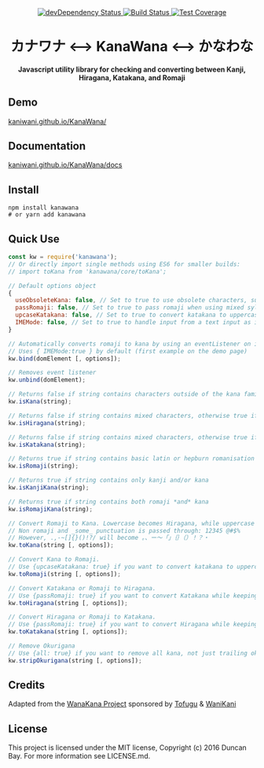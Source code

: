<div align="center">
  <!-- Npm Version -->
  <a href="https://www.npmjs.com/package/kanawana">
    <img src="https://img.shields.io/npm/v/kanawana.svg" alt="devDependency Status" />
  </a>
  <!-- Build Status -->
  <a href="https://travis-ci.org/KaniWani/KanaWana">
    <img src="https://img.shields.io/travis/Kaniwani/KanaWana.svg" alt="Build Status" />
  </a>
  <!-- Test Coverage -->
  <a href="https://coveralls.io/github/Kaniwani/KanaWana">
    <img src="https://img.shields.io/coveralls/Kaniwani/KanaWana.svg" alt="Test Coverage" />
  </a>
</div>

<div align="center">
<h1>カナワナ &lt;--&gt; KanaWana &lt;--&gt; かなわな</h1>
<h4>Javascript utility library for checking and converting between Kanji, Hiragana, Katakana, and Romaji</h4>
</div>


## Demo
[kaniwani.github.io/KanaWana/](https://kaniwani.github.io/KanaWana/)


## Documentation
[kaniwani.github.io/KanaWana/docs](https://kaniwani.github.io/KanaWana/docs/global.html)


## Install
```shell
npm install kanawana
# or yarn add kanawana
```

## Quick Use
```javascript
const kw = require('kanawana');
// Or directly import single methods using ES6 for smaller builds:
// import toKana from 'kanawana/core/toKana';

// Default options object
{
  useObsoleteKana: false, // Set to true to use obsolete characters, such as ゐ and ゑ.
  passRomaji: false, // Set to true to pass romaji when using mixed syllabaries with toKatakana() or toHiragana()
  upcaseKatakana: false, // Set to true to convert katakana to uppercase when using toRomaji()
  IMEMode: false, // Set to true to handle input from a text input as it is typed.
}

// Automatically converts romaji to kana by using an eventListener on input
// Uses { IMEMode:true } by default (first example on the demo page)
kw.bind(domElement [, options]);

// Removes event listener
kw.unbind(domElement);

// Returns false if string contains characters outside of the kana family, otherwise true if Hiragana and/or Katakana.
kw.isKana(string);

// Returns false if string contains mixed characters, otherwise true if Hiragana.
kw.isHiragana(string);

// Returns false if string contains mixed characters, otherwise true if Katakana.
kw.isKatakana(string);

// Returns true if string contains basic latin or hepburn romanisation
kw.isRomaji(string);

// Returns true if string contains only kanji and/or kana
kw.isKanjiKana(string);

// Returns true if string contains both romaji *and* kana
kw.isRomajiKana(string);

// Convert Romaji to Kana. Lowercase becomes Hiragana, while uppercase becomes Katakana.
// Non romaji and _some_ punctuation is passed through: 12345 @#$%
// However, .,-~[]{}()!?/ will become 。、ー〜「」｛｝（）！？・
kw.toKana(string [, options]);

// Convert Kana to Romaji.
// Use {upcaseKatakana: true} if you want to convert katakana to uppercase romaji
kw.toRomaji(string [, options]);

// Convert Katakana or Romaji to Hiragana.
// Use {passRomaji: true} if you want to convert Katakana while keeping any romaji intact
kw.toHiragana(string [, options]);

// Convert Hiragana or Romaji to Katakana.
// Use {passRomaji: true} if you want to convert Hiragana while keeping any romaji intact
kw.toKatakana(string [, options]);

// Remove Okurigana
// Use {all: true} if you want to remove all kana, not just trailing okurigana
kw.stripOkurigana(string [, options]);
```

## Credits
Adapted from the [WanaKana Project](https://github.com/WaniKani/WanaKana) sponsored by [Tofugu](http://www.tofugu.com) & [WaniKani](http://www.wanikani.com)

## License
This project is licensed under the MIT license, Copyright (c) 2016 Duncan Bay. For more information see LICENSE.md.
